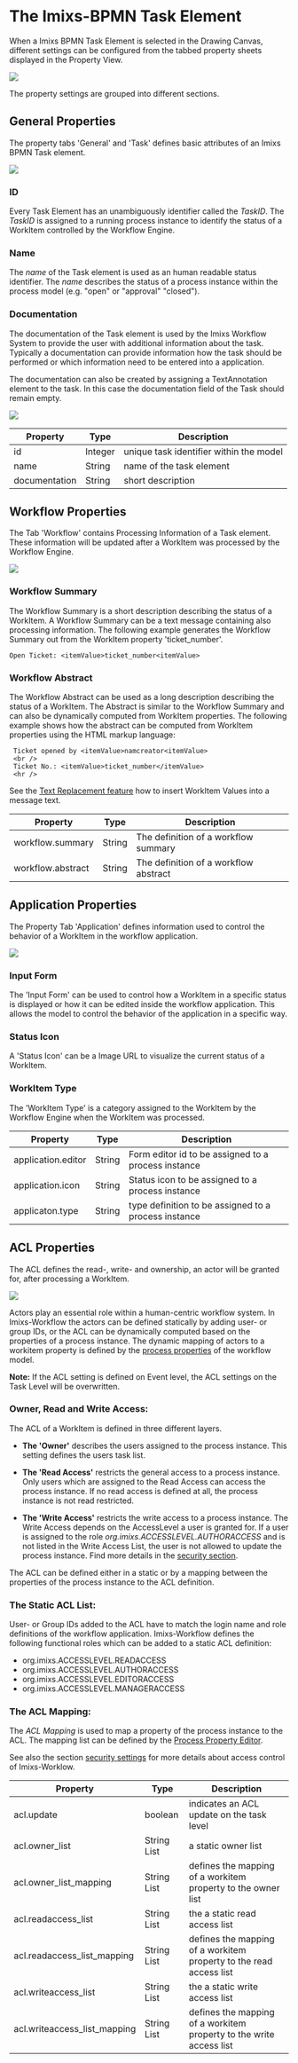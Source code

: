 # The Imixs-BPMN Task Element
When a Imixs BPMN Task Element is selected in the Drawing Canvas, different settings can be
configured from the tabbed property sheets displayed in the Property View.
 
<img src="../images/modelling/bpmn_screen_04.png"/>

The property settings are grouped into different sections.
 
## General Properties

The property tabs 'General' and 'Task' defines basic attributes of an Imixs BPMN Task element. 

<img src="../images/modelling/bpmn_screen_16.png" />


### ID 
Every Task Element has an unambiguously identifier called the _TaskID_. The _TaskID_ is assigned to a running process instance to identify the status of a WorkItem controlled by the Workflow Engine. 


### Name 
The _name_ of the Task element is used as an human readable status identifier.
The _name_  describes the status of a process instance within the process model (e.g. "open" or "approval" "closed").

### Documentation
The documentation of the Task element is used by the Imixs Workflow System to provide the user
with additional information about the task. Typically a documentation can provide information how the task should be performed or which information need to be entered into a application.

The documentation can also be created by assigning a TextAnnotation element to the task. In this case the documentation field of the Task should remain empty. 

<img src="../images/modelling/bpmn_screen_33.png" />
 


 
| Property        | Type   	| Description									 				|
|-----------------|---------|---------------------------------------------------------------|
| id	          | Integer	| unique task identifier within the model        				|
| name            | String 	| name of the task element       								|
| documentation   | String 	| short description				   								|


 
  
## Workflow Properties
The Tab 'Workflow' contains Processing Information of a Task element. These information will be
updated after a WorkItem was processed by the Workflow Engine.
 
<img src="../images/modelling/bpmn_screen_17.png"/>


 

### Workflow Summary 
The Workflow Summary is a short description describing the status of a WorkItem. A Workflow Summary can be a text message containing also processing information. The following example generates the Workflow Summary out from the WorkItem property 'ticket_number'.
 
    Open Ticket: <itemValue>ticket_number<itemValue>
 
 
### Workflow Abstract 
The Workflow Abstract can be used as a long description describing the status of a WorkItem. 
The Abstract is similar to the Workflow Summary and can also be dynamically computed from WorkItem  properties. The following example shows how the abstract can be computed from WorkItem properties using the HTML markup language:
 
	 Ticket opened by <itemValue>namcreator<itemValue>
	 <br />
	 Ticket No.: <itemValue>ticket_number</itemValue>
	 <hr />
 
See the [Text Replacement feature](./textreplacement.html) how to insert WorkItem Values into a message text. 
 
 
  

 
| Property        | Type   	| Description									 				|
|-----------------|---------|---------------------------------------------------------------|
| workflow.summary 		  | String 	| The definition of a workflow summary							|
| workflow.abstract	      | String 	| The definition of a workflow abstract						|

 
 
 
 
## Application Properties
The Property Tab 'Application' defines information used to control the behavior of a WorkItem in the workflow application. 

<img src="../images/modelling/bpmn_screen_18.png"/>


### Input Form 
The 'Input Form' can be used to control how a WorkItem in a specific status  is displayed or how it can be edited inside the workflow application.  This allows the model to control the behavior of the application in a specific way.

 
### Status Icon 

A 'Status Icon' can be a Image URL to visualize the current status of a WorkItem.
 
### WorkItem Type 
The 'WorkItem Type' is a category assigned to the WorkItem by the Workflow Engine when the WorkItem was processed. 
 
 


 
| Property     		| Type   	| Description									 				|
|-------------------|-----------|---------------------------------------------------------------|
| application.editor 			| String 	| Form editor id to be assigned to a process instance				|
| application.icon				| String 	| Status icon	to be assigned to a process instance				|
| applicaton.type		| String 	| type definition to be assigned to a process instance			|

  
  
 
## ACL Properties
The ACL defines the read-, write- and ownership, an actor will be granted for, after processing a WorkItem.

<img src="../images/modelling/bpmn_screen_31.png"/>  

Actors play an essential role within a human-centric workflow system. 
In Imixs-Workflow the actors can be defined statically by adding user- or group IDs, or the ACL can be dynamically computed based on the properties of a process instance. 
The dynamic mapping of actors to a workitem property is defined by the [process properties](./main_editor.html) of the workflow model. 

<strong>Note:</strong> If the ACL setting is defined on Event level, the ACL settings on the Task Level will be overwritten.


### Owner, Read and Write Access:

The ACL of a WorkItem is defined in three different layers.  

* **The 'Owner'** describes the users assigned to the process instance. This setting defines the users task list.  

* **The 'Read Access'** restricts the general access to a process instance. Only users which are assigned to the Read Access can access the process instance. If no read access is defined at all, the process instance is not read restricted.
 
* **The 'Write Access'** restricts the write access to a process instance.  The Write Access depends on the 
 AccessLevel a user is granted for. If a user is assigned to the role _org.imixs.ACCESSLEVEL.AUTHORACCESS_ and is not listed in the Write Access List, the user is not allowed to update the process instance. Find more details in the [security section](../engine/acl.html). 
 

The ACL can be defined either in a static or by a mapping between the properties of the process instance to the ACL definition.  




### The Static ACL List:

User- or Group IDs added to the ACL have to match the login name and role definitions of the workflow application. Imixs-Workflow defines the following functional roles which can be added to a static ACL definition:

* org.imixs.ACCESSLEVEL.READACCESS
* org.imixs.ACCESSLEVEL.AUTHORACCESS
* org.imixs.ACCESSLEVEL.EDITORACCESS
* org.imixs.ACCESSLEVEL.MANAGERACCESS

### The ACL Mapping:

The _ACL Mapping_ is used to  map a property of the  process instance to the ACL. The mapping list can be defined by the <a href="./main_editor.html">Process Property Editor</a>. 

See also the section [security settings](../engine/acl.html) for more details about access control of Imixs-Worklow.  
 
 
 
| Property     		| Type   		| Description									 				|
|-------------------|---------------|---------------------------------------------------------------|
| acl.update 		| boolean 		| indicates an ACL update on the task level						|
| acl.owner_list		| String List 	| a static owner list										|
| acl.owner_list_mapping		| String List 	| defines the mapping of a workitem property to the owner list	|
| acl.readaccess_list	| String List 	| the a static read access list										|
| acl.readaccess_list_mapping	| String List 	| defines the mapping of a workitem property to the read access list	|
| acl.writeaccess_list	| String List 	| the a static write access list										|
| acl.writeaccess_list_mapping	| String List 	| defines the mapping of a workitem property to the write access list	|


 